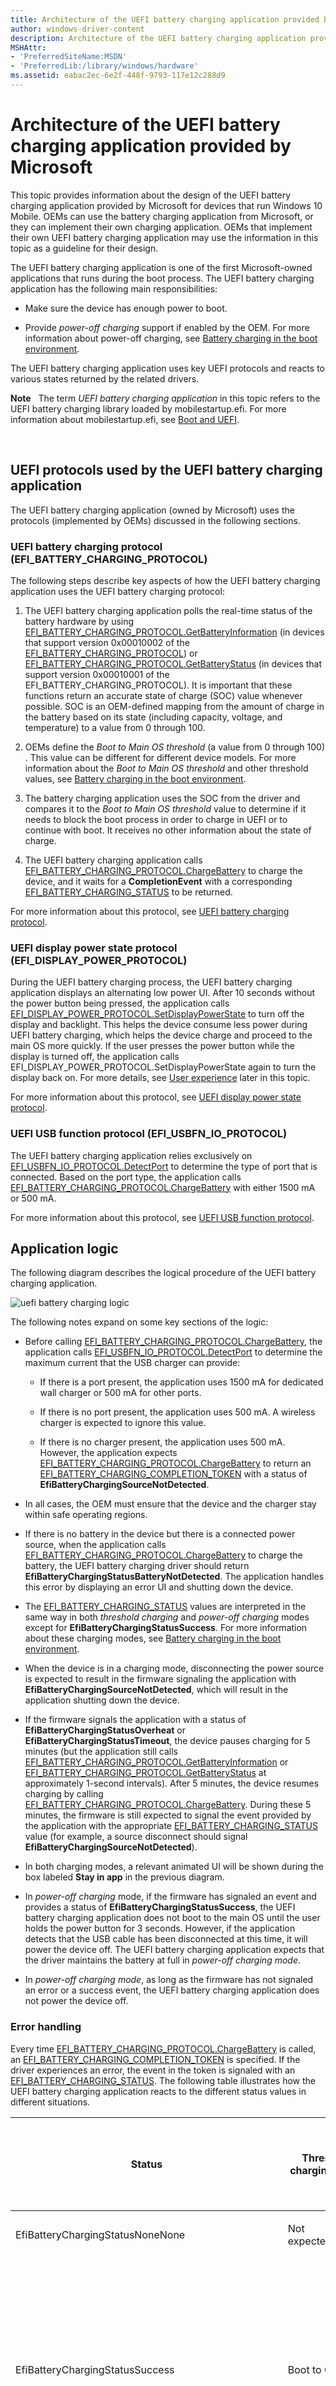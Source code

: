 ```yaml
---
title: Architecture of the UEFI battery charging application provided by Microsoft
author: windows-driver-content
description: Architecture of the UEFI battery charging application provided by Microsoft
MSHAttr:
- 'PreferredSiteName:MSDN'
- 'PreferredLib:/library/windows/hardware'
ms.assetid: eabac2ec-6e2f-448f-9793-117e12c288d9
---
```


# Architecture of the UEFI battery charging application provided by Microsoft


This topic provides information about the design of the UEFI battery charging application provided by Microsoft for devices that run Windows 10 Mobile. OEMs can use the battery charging application from Microsoft, or they can implement their own charging application. OEMs that implement their own UEFI battery charging application may use the information in this topic as a guideline for their design.

The UEFI battery charging application is one of the first Microsoft-owned applications that runs during the boot process. The UEFI battery charging application has the following main responsibilities:

-   Make sure the device has enough power to boot.

-   Provide *power-off charging* support if enabled by the OEM. For more information about power-off charging, see [Battery charging in the boot environment](battery-charging-in-the-boot-environment.md).

The UEFI battery charging application uses key UEFI protocols and reacts to various states returned by the related drivers.

**Note**   The term *UEFI battery charging application* in this topic refers to the UEFI battery charging library loaded by mobilestartup.efi. For more information about mobilestartup.efi, see [Boot and UEFI](boot-and-uefi.md).

 

## UEFI protocols used by the UEFI battery charging application


The UEFI battery charging application (owned by Microsoft) uses the protocols (implemented by OEMs) discussed in the following sections.

### <a href="" id="uefi-battery-charging-protocol--efi-battery-charging-protocol-"></a>UEFI battery charging protocol (EFI\_BATTERY\_CHARGING\_PROTOCOL)

The following steps describe key aspects of how the UEFI battery charging application uses the UEFI battery charging protocol:

1.  The UEFI battery charging application polls the real-time status of the battery hardware by using [EFI\_BATTERY\_CHARGING\_PROTOCOL.GetBatteryInformation](efi-battery-charging-protocolgetbatteryinformation.md) (in devices that support version 0x00010002 of the [EFI\_BATTERY\_CHARGING\_PROTOCOL](efi-battery-charging-protocol.md)) or [EFI\_BATTERY\_CHARGING\_PROTOCOL.GetBatteryStatus](efi-battery-charging-protocolgetbatterystatus.md) (in devices that support version 0x00010001 of the EFI\_BATTERY\_CHARGING\_PROTOCOL). It is important that these functions return an accurate state of charge (SOC) value whenever possible. SOC is an OEM-defined mapping from the amount of charge in the battery based on its state (including capacity, voltage, and temperature) to a value from 0 through 100.

2.  OEMs define the *Boot to Main OS threshold* (a value from 0 through 100) . This value can be different for different device models. For more information about the *Boot to Main OS threshold* and other threshold values, see [Battery charging in the boot environment](battery-charging-in-the-boot-environment.md).

3.  The battery charging application uses the SOC from the driver and compares it to the *Boot to Main OS threshold* value to determine if it needs to block the boot process in order to charge in UEFI or to continue with boot. It receives no other information about the state of charge.

4.  The UEFI battery charging application calls [EFI\_BATTERY\_CHARGING\_PROTOCOL.ChargeBattery](efi-battery-charging-protocolchargebattery.md) to charge the device, and it waits for a **CompletionEvent** with a corresponding [EFI\_BATTERY\_CHARGING\_STATUS](efi-battery-charging-status.md) to be returned.

For more information about this protocol, see [UEFI battery charging protocol](uefi-battery-charging-protocol.md).

### <a href="" id="uefi-display-power-state-protocol--efi-display-power-protocol-"></a>UEFI display power state protocol (EFI\_DISPLAY\_POWER\_PROTOCOL)

During the UEFI battery charging process, the UEFI battery charging application displays an alternating low power UI. After 10 seconds without the power button being pressed, the application calls [EFI\_DISPLAY\_POWER\_PROTOCOL.SetDisplayPowerState](efi-display-power-protocolsetdisplaypowerstate.md) to turn off the display and backlight. This helps the device consume less power during UEFI battery charging, which helps the device charge and proceed to the main OS more quickly. If the user presses the power button while the display is turned off, the application calls EFI\_DISPLAY\_POWER\_PROTOCOL.SetDisplayPowerState again to turn the display back on. For more details, see [User experience](#ux) later in this topic.

For more information about this protocol, see [UEFI display power state protocol](uefi-display-power-state-protocol.md).

### <a href="" id="uefi-usb-function-protocol--efi-usbfn-io-protocol-"></a>UEFI USB function protocol (EFI\_USBFN\_IO\_PROTOCOL)

The UEFI battery charging application relies exclusively on [EFI\_USBFN\_IO\_PROTOCOL.DetectPort](efi-usbfn-io-protocoldetectport.md) to determine the type of port that is connected. Based on the port type, the application calls [EFI\_BATTERY\_CHARGING\_PROTOCOL.ChargeBattery](efi-battery-charging-protocolchargebattery.md) with either 1500 mA or 500 mA.

For more information about this protocol, see [UEFI USB function protocol](uefi-usb-function-protocol.md).

## Application logic


The following diagram describes the logical procedure of the UEFI battery charging application.

![uefi battery charging logic](images/oem-battery-charge-logic.png)

The following notes expand on some key sections of the logic:

-   Before calling [EFI\_BATTERY\_CHARGING\_PROTOCOL.ChargeBattery](efi-battery-charging-protocolchargebattery.md), the application calls [EFI\_USBFN\_IO\_PROTOCOL.DetectPort](efi-usbfn-io-protocoldetectport.md) to determine the maximum current that the USB charger can provide:

    -   If there is a port present, the application uses 1500 mA for dedicated wall charger or 500 mA for other ports.

    -   If there is no port present, the application uses 500 mA. A wireless charger is expected to ignore this value.

    -   If there is no charger present, the application uses 500 mA. However, the application expects [EFI\_BATTERY\_CHARGING\_PROTOCOL.ChargeBattery](efi-battery-charging-protocolchargebattery.md) to return an [EFI\_BATTERY\_CHARGING\_COMPLETION\_TOKEN](efi-battery-charging-completion-token.md) with a status of **EfiBatteryChargingSourceNotDetected**.

-   In all cases, the OEM must ensure that the device and the charger stay within safe operating regions.

-   If there is no battery in the device but there is a connected power source, when the application calls [EFI\_BATTERY\_CHARGING\_PROTOCOL.ChargeBattery](efi-battery-charging-protocolchargebattery.md) to charge the battery, the UEFI battery charging driver should return **EfiBatteryChargingStatusBatteryNotDetected**. The application handles this error by displaying an error UI and shutting down the device.

-   The [EFI\_BATTERY\_CHARGING\_STATUS](efi-battery-charging-status.md) values are interpreted in the same way in both *threshold charging* and *power-off charging* modes except for **EfiBatteryChargingStatusSuccess**. For more information about these charging modes, see [Battery charging in the boot environment](battery-charging-in-the-boot-environment.md).

-   When the device is in a charging mode, disconnecting the power source is expected to result in the firmware signaling the application with **EfiBatteryChargingSourceNotDetected**, which will result in the application shutting down the device.

-   If the firmware signals the application with a status of **EfiBatteryChargingStatusOverheat** or **EfiBatteryChargingStatusTimeout**, the device pauses charging for 5 minutes (but the application still calls [EFI\_BATTERY\_CHARGING\_PROTOCOL.GetBatteryInformation](efi-battery-charging-protocolgetbatteryinformation.md) or [EFI\_BATTERY\_CHARGING\_PROTOCOL.GetBatteryStatus](efi-battery-charging-protocolgetbatterystatus.md) at approximately 1-second intervals). After 5 minutes, the device resumes charging by calling [EFI\_BATTERY\_CHARGING\_PROTOCOL.ChargeBattery](efi-battery-charging-protocolchargebattery.md). During these 5 minutes, the firmware is still expected to signal the event provided by the application with the appropriate [EFI\_BATTERY\_CHARGING\_STATUS](efi-battery-charging-status.md) value (for example, a source disconnect should signal **EfiBatteryChargingSourceNotDetected**).

-   In both charging modes, a relevant animated UI will be shown during the box labeled **Stay in app** in the previous diagram.

-   In *power-off charging* mode, if the firmware has signaled an event and provides a status of **EfiBatteryChargingStatusSuccess**, the UEFI battery charging application does not boot to the main OS until the user holds the power button for 3 seconds. However, if the application detects that the USB cable has been disconnected at this time, it will power the device off. The UEFI battery charging application expects that the driver maintains the battery at full in *power-off charging mode*.

-   In *power-off charging mode*, as long as the firmware has not signaled an error or a success event, the UEFI battery charging application does not power the device off.

### Error handling

Every time [EFI\_BATTERY\_CHARGING\_PROTOCOL.ChargeBattery](efi-battery-charging-protocolchargebattery.md) is called, an [EFI\_BATTERY\_CHARGING\_COMPLETION\_TOKEN](efi-battery-charging-completion-token.md) is specified. If the driver experiences an error, the event in the token is signaled with an [EFI\_BATTERY\_CHARGING\_STATUS](efi-battery-charging-status.md). The following table illustrates how the UEFI battery charging application reacts to the different status values in different situations.

<table>
<colgroup>
<col width="33%" />
<col width="33%" />
<col width="33%" />
</colgroup>
<thead>
<tr class="header">
<th>Status</th>
<th>Threshold charging mode</th>
<th>Power-off charging mode (before and after the state of charge reaches the threshold)</th>
</tr>
</thead>
<tbody>
<tr class="odd">
<td><p>EfiBatteryChargingStatusNoneNone</p></td>
<td><p>Not expected/invalid</p></td>
<td><p>Not expected/invalid</p></td>
</tr>
<tr class="even">
<td><p>EfiBatteryChargingStatusSuccess</p></td>
<td><p>Boot to OS</p></td>
<td><p><strong>Before the state of charge reaches the threshold:</strong> Continue in power-off charging mode</p>
<p><strong>After the state of charge reaches the threshold:</strong> Stay in power-off charging mode until USB is disconnected</p></td>
</tr>
<tr class="odd">
<td><p>EfiBatteryChargingStatusOverheat</p></td>
<td><p>Pause charging for 5 minutes and then resume charging</p></td>
<td><p>Pause charging for 5 minutes and then resume charging</p></td>
</tr>
<tr class="even">
<td><p>EfiBatteryChargingStatusVoltageOutOfRange</p></td>
<td><p>Boot to OS</p></td>
<td><p>Boot to OS</p></td>
</tr>
<tr class="odd">
<td><p>EfiBatteryChargingStatusCurrentOutOfRange</p></td>
<td><p>Boot to OS</p></td>
<td><p>Boot to OS</p></td>
</tr>
<tr class="even">
<td><p>EfiBatteryChargingStatusTimeout</p></td>
<td><p>Pause charging for 5 minutes and then resume charging</p></td>
<td><p>Pause charging for 5 minutes and then resume charging</p></td>
</tr>
<tr class="odd">
<td><p>EfiBatteryChargingStatusAborted</p></td>
<td><p>Display error UI for 10 seconds and then shut down</p></td>
<td><p>Display error UI for 10 seconds and then shut down</p></td>
</tr>
<tr class="even">
<td><p>EfiBatteryChargingStatusDeviceError</p></td>
<td><p>Display error UI for 10 seconds and then shut down</p></td>
<td><p>Display error UI for 10 seconds and then shut down</p></td>
</tr>
<tr class="odd">
<td><p>EfiBatteryChargingStatusExtremeCold</p></td>
<td><p>Display error UI for 10 seconds and then shut down</p></td>
<td><p>Display error UI for 10 seconds and then shut down</p></td>
</tr>
<tr class="even">
<td><p>EfiBatteryChargingStatusBatteryChargingNotSupported</p></td>
<td><p>Display error UI for 10 seconds and then shut down</p></td>
<td><p>Display error UI for 10 seconds and then shut down</p></td>
</tr>
<tr class="odd">
<td><p>EfiBatteryChargingStatusBatteryNotDetected</p></td>
<td><p>Display error UI for 10 seconds and then shut down</p></td>
<td><p>Display error UI for 10 seconds and then shut down</p></td>
</tr>
<tr class="even">
<td><p>EfiBatteryChargingSourceNotDetected</p></td>
<td><p>Shut down</p></td>
<td><p>Shut down</p></td>
</tr>
<tr class="odd">
<td><p>EfiBatteryChargingSourceVoltageInvalid</p></td>
<td><p>Display error UI for 10 seconds and then shut down</p></td>
<td><p>Display error UI for 10 seconds and then shut down</p></td>
</tr>
<tr class="even">
<td><p>EfiBatteryChargingSourceCurrentInvalid</p></td>
<td><p>Display error UI for 10 seconds and then shut down</p></td>
<td><p>Display error UI for 10 seconds and then shut down</p></td>
</tr>
<tr class="odd">
<td><p>EfiBatteryChargingErrorRequestShutdown</p></td>
<td><p>Shut down</p></td>
<td><p>Shut down</p></td>
</tr>
<tr class="even">
<td><p>EfiBatteryChargingErrorRequestReboot</p></td>
<td><p>Reboot</p></td>
<td><p>Reboot</p></td>
</tr>
</tbody>
</table>

 

The following table illustrates how the UEFI battery charging application reacts to the status values received from [EFI\_BATTERY\_CHARGING\_PROTOCOL.GetBatteryInformation](efi-battery-charging-protocolgetbatteryinformation.md) or [EFI\_BATTERY\_CHARGING\_PROTOCOL.GetBatteryStatus](efi-battery-charging-protocolgetbatterystatus.md).

<table>
<colgroup>
<col width="33%" />
<col width="33%" />
<col width="33%" />
</colgroup>
<thead>
<tr class="header">
<th>Status</th>
<th>Threshold charging mode</th>
<th>Power-off charging mode (before and after the state of charge reaches the threshold)</th>
</tr>
</thead>
<tbody>
<tr class="odd">
<td><p>EFI_SUCCESS</p>
<p>This value is returned when no errors were detected.</p></td>
<td><p>Not applicable</p></td>
<td><p>Not applicable</p></td>
</tr>
<tr class="even">
<td><p>EFI_INVALID_PARAMETER</p>
<p>This value is returned when an input parameter is incorrect. This should theoretically not be possible in the production environment.</p></td>
<td><p>Display error UI for 10 seconds and then shut down</p></td>
<td><p>Display error UI for 10 seconds and then shut down</p></td>
</tr>
<tr class="odd">
<td><p>EFI_DEVICE_ERROR or EFI_NOT_READY</p>
<p>These error conditions are handled in the same way. These values should be returned by [EFI_BATTERY_CHARGING_PROTOCOL.GetBatteryInformation](efi-battery-charging-protocolgetbatteryinformation.md) or [EFI_BATTERY_CHARGING_PROTOCOL.GetBatteryStatus](efi-battery-charging-protocolgetbatterystatus.md) in cases where the device may not be able to boot to the main OS due to some device error. In particular:</p>
<ul>
<li><p>EfiBatteryChargingStatusAborted</p></li>
<li><p>EfiBatteryChargingStatusDeviceError</p></li>
<li><p>EfiBatteryChargingStatusExtremeCold</p></li>
<li><p>EfiBatteryChargingStatusBatteryChargingNotSupported</p></li>
<li><p>EfiBatteryChargingStatusBatteryNotDetected</p></li>
<li><p>EfiBatteryChargingSourceVoltageInvalid</p></li>
<li><p>EfiBatteryChargingSourceCurrentInvalid</p></li>
<li><p>EfiBatteryChargingErrorRequestShutdown</p></li>
<li><p>EfiBatteryChargingErrorRequestReboot</p></li>
</ul>
<p>Throwing EFI_DEVICE_ERROR or EFI_NOT_READY followed by a completion token of one of the errors listed above will cause the device to eventually shut down.</p></td>
<td><p>Resume and call [EFI_BATTERY_CHARGING_PROTOCOL.ChargeBattery](efi-battery-charging-protocolchargebattery.md)</p></td>
<td><p>Resume and call [EFI_BATTERY_CHARGING_PROTOCOL.ChargeBattery](efi-battery-charging-protocolchargebattery.md)</p></td>
</tr>
</tbody>
</table>

 

## <a href="" id="ux"></a>User experience


The following diagram shows how the UEFI battery charging application draws the UI to the screen if there is not enough charge in the battery, or if the device is in *power-off charging mode*.

![battery charging user experience](images/oem-battery-charge-user-experience.png)

The following steps describe how the application draws the UI to the screen:

-   The application clears the screen by writing the background fill color to every pixel in the frame.

-   The application draws the alternating low battery UI bitmaps by copying pixels from the bitmap buffers directly to the display. If 10 seconds pass without the power button being pressed, the application calls [EFI\_DISPLAY\_POWER\_PROTOCOL.SetDisplayPowerState](efi-display-power-protocolsetdisplaypowerstate.md) to turn off the display and backlight. If the user presses the power button, EFI\_DISPLAY\_POWER\_PROTOCOL.SetDisplayPowerState is called to turn the display back on.

-   When the application receives errors from the driver, the application clears the screen by writing the background fill color to every pixel in the frame buffer, and then the application draws the battery error screen by copying pixels from the appropriate bitmap buffer directly to the display.

 

 


--------------------
[Send comments about this topic to Microsoft](mailto:wsddocfb@microsoft.com?subject=Documentation%20feedback%20%5Bp_OEMBringUp\p_oembringup%5D:%20Architecture%20of%20the%20UEFI%20battery%20charging%20application%20provided%20by%20Microsoft%20%20RELEASE:%20%284/22/2016%29&body=%0A%0APRIVACY%20STATEMENT%0A%0AWe%20use%20your%20feedback%20to%20improve%20the%20documentation.%20We%20don't%20use%20your%20email%20address%20for%20any%20other%20purpose,%20and%20we'll%20remove%20your%20email%20address%20from%20our%20system%20after%20the%20issue%20that%20you're%20reporting%20is%20fixed.%20While%20we're%20working%20to%20fix%20this%20issue,%20we%20might%20send%20you%20an%20email%20message%20to%20ask%20for%20more%20info.%20Later,%20we%20might%20also%20send%20you%20an%20email%20message%20to%20let%20you%20know%20that%20we've%20addressed%20your%20feedback.%0A%0AFor%20more%20info%20about%20Microsoft's%20privacy%20policy,%20see%20http://privacy.microsoft.com/default.aspx. "Send comments about this topic to Microsoft")


